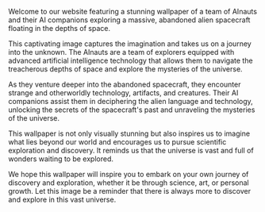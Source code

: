 <!--
Write me content for website with wallpaper "A team of AInauts and their AI companions exploring a massive, abandoned alien spacecraft floating in the depths of space."
-->

<!--font:Poppins-->

Welcome to our website featuring a stunning wallpaper of a team of AInauts and their AI companions exploring a massive, abandoned alien spacecraft floating in the depths of space.

This captivating image captures the imagination and takes us on a journey into the unknown. The AInauts are a team of explorers equipped with advanced artificial intelligence technology that allows them to navigate the treacherous depths of space and explore the mysteries of the universe.

As they venture deeper into the abandoned spacecraft, they encounter strange and otherworldly technology, artifacts, and creatures. Their AI companions assist them in deciphering the alien language and technology, unlocking the secrets of the spacecraft's past and unraveling the mysteries of the universe.

This wallpaper is not only visually stunning but also inspires us to imagine what lies beyond our world and encourages us to pursue scientific exploration and discovery. It reminds us that the universe is vast and full of wonders waiting to be explored.

We hope this wallpaper will inspire you to embark on your own journey of discovery and exploration, whether it be through science, art, or personal growth. Let this image be a reminder that there is always more to discover and explore in this vast universe.
